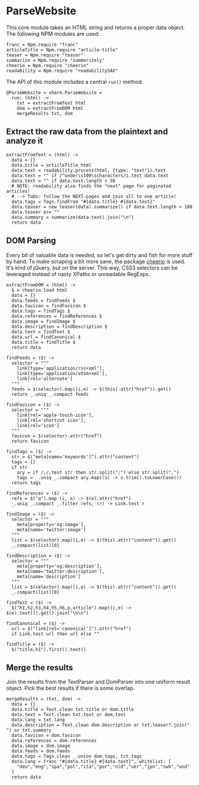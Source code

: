 # ParseWebsite
This core module takes an HTML string and returns a proper data object. The
following NPM modules are used:

    franc = Npm.require "franc"
    articleTitle = Npm.require "article-title"
    teaser = Npm.require "teaser"
    summarize = Npm.require "summarizely"
    cheerio = Npm.require "cheerio"
    readability = Npm.require "readabilitySAX"

The API of this module includes a central `run()` method.

    @ParseWebsite = share.ParseWebsite =
      run: (html) ->
        txt = extractFromText html
        dom = extractFromDOM html
        mergeResults txt, dom

## Extract the raw data from the plaintext and analyze it

    extractFromText = (html) ->
      data = {}
      data.title = articleTitle html
      data.text = readability.process(html, {type: "text"}).text
      data.text = "" if /^under\s100\scharacters/i.test data.text
      data.text = "" if data.text.length < 50
      # NOTE: readability also finds the "next" page for paginated articles!
      # --> ToDo: follow the NEXT-pages and join all to one article!
      data.tags = Tags.findFrom "#{data.title} #{data.text}"
      data.teaser = new teaser(data).summarize() if data.text.length > 100
      data.teaser or= ""
      data.summary = summarize(data.text).join("\n")
      return data

## DOM Parsing

Every bit of valuable data is needed, so let's get dirty and fish for more
stuff by hand. To make scraping a bit more sane, the package
[cheerio](https://www.npmjs.com/package/cheerio) is used. It's kind of
jQuery, but on the server. This way, CSS3 selectors can be leveraged instead
of nasty XPaths or unreadable RegExps.

    extractFromDOM = (html) ->
      $ = cheerio.load html
      data = {}
      data.feeds = findFeeds $
      data.favicon = findFavicon $
      data.tags = findTags $
      data.references = findReferences $
      data.image = findImage $
      data.description = findDescription $
      data.text = findText $
      data.url = findCanonical $
      data.title = findTitle $
      return data

    findFeeds = ($) ->
      selector = """
        link[type='application/rss+xml'],
        link[type='application/atom+xml'],
        link[rel='alternate']
      """
      feeds = $(selector).map((i,e) -> $(this).attr("href")).get()
      return _.uniq _.compact feeds

    findFavicon = ($) ->
      selector = """
        link[rel='apple-touch-icon'],
        link[rel='shortcut icon'],
        link[rel='icon']
      """
      favicon = $(selector).attr("href")
      return favicon

    findTags = ($) ->
      str = $("meta[name='keywords']").attr("content")
      tags = []
      if str
        ary = if /;/.test str then str.split(";") else str.split(",")
        tags = _.uniq _.compact ary.map((s) -> s.trim().toLowerCase())
      return tags

    findReferences = ($) ->
      refs = $("a").map (i, e) -> $(e).attr("href")
      _.uniq _.compact _.filter refs, (r) -> Link.test r

    findImage = ($) ->
      selector = """
        meta[property='og:image'],
        meta[name='twitter:image']
      """
      list = $(selector).map((i,e) -> $(this).attr("content")).get()
      _.compact(list)[0]

    findDescription = ($) ->
      selector = """
        meta[property='og:description'],
        meta[name='twitter:description'],
        meta[name='description']
      """
      list = $(selector).map((i,e) -> $(this).attr("content")).get()
      _.compact(list)[0]

    findText = ($) ->
      $("h1,h2,h3,h4,h5,h6,p,article").map((i,e) -> $(e).text()).get().join("\n\n")

    findCanonical = ($) ->
      url = $("link[rel='canonical']").attr("href")
      if Link.test url then url else ""

    findTitle = ($) ->
      $("title,h1").first().text()

## Merge the results

Join the results from the TextParser and DomParser into one uniform
result object. Pick the best results if there is some overlap.

    mergeResults = (txt, dom) ->
      data = {}
      data.title = Text.clean txt.title or dom.title
      data.text = Text.clean txt.text or dom.text
      data.lang = txt.lang
      data.description = Text.clean dom.description or txt.teaser?.join(" ") or txt.summary
      data.favicon = dom.favicon
      data.references = dom.references
      data.image = dom.image
      data.feeds = dom.feeds
      data.tags = Tags.clean _.union dom.tags, txt.tags
      data.lang = franc "#{data.title} #{data.text}", whitelist: [
        "deu","eng","spa","pol","ita","por","nld","ukr","jpn","swh","und"
      ]
      return data